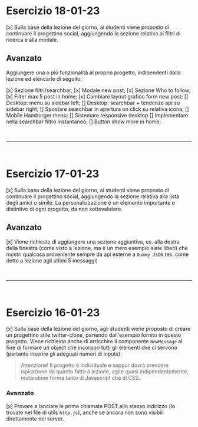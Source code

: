 # Esercizio 18-01-23

[x] Sulla base della lezione del giorno, ai studenti viene proposto di continuare il progettino social, aggiungendo la sezione relativa ai filtri di ricerca e alla modale.

## Avanzato

Aggiungere una o più funzionalità al proprio progetto, indipendenti dalla lezione ed elencarle di seguito:

[x] Sezione filtri/searchbar;
[x] Modale new post;
[x] Sezione Who to follow;
[x] Filter max 5 post in home;
[x] Cambiare layout grafico form new post;
[] Desktop: menu su sidebar left;
[] Desktop: searchbar + tendenze api su sidebar right;
[] Spostare searchbar in apertura on click su relativa icona;
[] Mobile Hamburger menu;
[] Sistemare responsive desktop
[] Implementare nella searchbar filtro instantaneo;
[] Button show more in home;

<br>
<hr>
<br>

# Esercizio 17-01-23

[x] Sulla base della lezione del giorno, ai studenti viene proposto di continuare il progettino social, aggiungendo la sezione relativa alla lista degli amici o simile. La personalizzazione è un elemento importante e distintivo di ogni progetto, da non sottovalutare.

## Avanzato

[x] Viene richiesto di aggiungere una sezione aggiuntiva, es. alla destra della finestra (come visto a lezione, ma è un mero esempio siate liberi) che mostri qualcosa proveniente sempre da api esterne a `Dummy JSON` (es. come detto a lezione agli ultimi 5 messaggi)

<br>
<hr>
<br>

# Esercizio 16-01-23

[x] Sulla base della lezione del giorno, agli studenti viene proposto di creare un progettino stile twitter-clone, partendo dall'esempio fornito in questo progetto.
Viene richiesto anche di arricchire il componente `NewMessage` al fine di formare un object che incorpori tutti gli elementi che ci servono (pertanto inserire gli adeguati numeri di inputs).

> Attenzione! Il progetto è individuale e seppur dovrà prendere ispirazione da quanto fatto a lezione, agite quasi indipendentemente, mutandone forma tanto di Javascript che di CSS.

### Avanzato

[x] Provare a lanciare le prime chiamate POST allo stesso indirizzo (lo trovate nel file di utils `http.js`), anche se ancora non sono visibili direttamente nel server.
